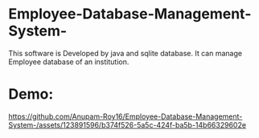 # Employee-Database-Management-System-
This software is  Developed by java and sqlite database. It can manage Employee database of an institution.
# Demo:



https://github.com/Anupam-Roy16/Employee-Database-Management-System-/assets/123891596/b374f526-5a5c-424f-ba5b-14b66329602e


